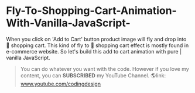 # Fly-To-Shopping-Cart-Animation-With-Vanilla-JavaScript-
When you click on 'Add to Cart' button product image will fly and drop into 🛒 shopping cart. This kind of fly to 🛒 shopping cart effect is mostly found in e-commerce website. So let's build this add to cart animation with pure | vanilla JavaScript.

> You can do whatever you want with the code. However if you love my content, you can **SUBSCRIBED** my YouTube Channel.
🌎link: www.youtube.com/codingdesign
